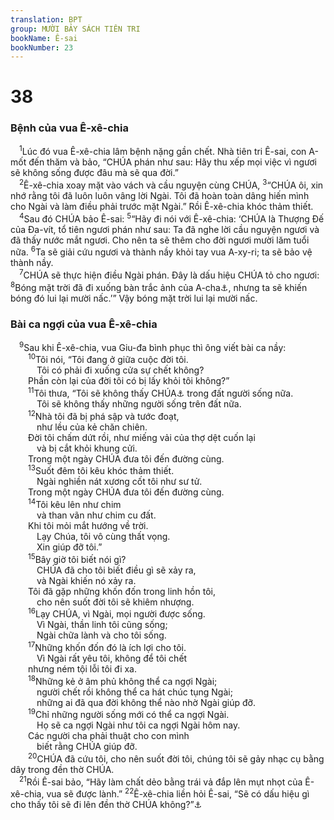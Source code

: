 ```yaml
---
translation: BPT
group: MƯỜI BẢY SÁCH TIÊN TRI
bookName: Ê-sai 
bookNumber: 23
---
```


<div class="title"><h1>38</h1><h3>Bệnh của vua Ê-xê-chia</h3></div>
<span class="verse es_38_1"> <sup>1</sup>Lúc đó vua Ê-xê-chia lâm bệnh nặng gần chết. Nhà tiên tri Ê-sai, con A-mốt đến thăm và bảo, “CHÚA phán như sau: Hãy thu xếp mọi việc vì ngươi sẽ không sống được đâu mà sẽ qua đời.”<br/></span>
<span class="verse es_38_2"> <sup>2</sup>Ê-xê-chia xoay mặt vào vách và cầu nguyện cùng CHÚA,</span>
<span class="verse es_38_3"><sup>3</sup>“CHÚA ôi, xin nhớ rằng tôi đã luôn luôn vâng lời Ngài. Tôi đã hoàn toàn dâng hiến mình cho Ngài và làm điều phải trước mặt Ngài.” Rồi Ê-xê-chia khóc thảm thiết.<br/></span>
<span class="verse es_38_4"> <sup>4</sup>Sau đó CHÚA bảo Ê-sai:</span>
<span class="verse es_38_5"><sup>5</sup>“Hãy đi nói với Ê-xê-chia: ‘CHÚA là Thượng Đế của Đa-vít, tổ tiên ngươi phán như sau: Ta đã nghe lời cầu nguyện ngươi và đã thấy nước mắt ngươi. Cho nên ta sẽ thêm cho đời ngươi mười lăm tuổi nữa.</span>
<span class="verse es_38_6"><sup>6</sup>Ta sẽ giải cứu ngươi và thành nầy khỏi tay vua A-xy-ri; ta sẽ bảo vệ thành nầy.<br/></span>
<span class="verse es_38_7"> <sup>7</sup>CHÚA sẽ thực hiện điều Ngài phán. Đây là dấu hiệu CHÚA tỏ cho ngươi:</span>
<span class="verse es_38_8"><sup>8</sup>Bóng mặt trời đã đi xuống bàn trắc ảnh của A-cha<a data-toggle="tooltip" data-placement="bottom" title="Các bực thềm trong một tòa nhà đặc biệt mà Ê-xê-chia dùng làm đồng hồ đo thời gian. Khi mặt trời rọi lên các bậc thang thì bóng của chúng cho thấy mấy giờ trong ngày.">⚓</a>, nhưng ta sẽ khiến bóng đó lui lại mười nấc.’” Vậy bóng mặt trời lui lại mười nấc.<br/></span>
<div class="title"><h3>Bài ca ngợi của vua Ê-xê-chia</h3></div>
<span class="verse es_38_9"> <sup>9</sup>Sau khi Ê-xê-chia, vua Giu-đa bình phục thì ông viết bài ca nầy:<br/></span>
<span class="verse es_38_10">  <sup>10</sup>Tôi nói, “Tôi đang ở giữa cuộc đời tôi.<br/>   Tôi có phải đi xuống cửa sự chết không?<br/>  Phần còn lại của đời tôi có bị lấy khỏi tôi không?”<br/></span>
<span class="verse es_38_11">  <sup>11</sup>Tôi thưa, “Tôi sẽ không thấy CHÚA<a data-toggle="tooltip" data-placement="bottom" title="Bản Hê-bơ-rơ ghi “Gia-vê.”">⚓</a> trong đất người sống nữa.<br/>   Tôi sẽ không thấy những người sống trên đất nữa.<br/></span>
<span class="verse es_38_12">  <sup>12</sup>Nhà tôi đã bị phá sập và tước đoạt,<br/>   như lều của kẻ chăn chiên.<br/>  Đời tôi chấm dứt rồi, như miếng vải của thợ dệt cuốn lại<br/>   và bị cắt khỏi khung cửi.<br/>  Trong một ngày CHÚA đưa tôi đến đường cùng.<br/></span>
<span class="verse es_38_13">  <sup>13</sup>Suốt đêm tôi kêu khóc thảm thiết.<br/>   Ngài nghiền nát xương cốt tôi như sư tử.<br/>  Trong một ngày CHÚA đưa tôi đến đường cùng.<br/></span>
<span class="verse es_38_14">  <sup>14</sup>Tôi kêu lên như chim<br/>   và than vãn như chim cu đất.<br/>  Khi tôi mỏi mắt hướng về trời.<br/>   Lạy Chúa, tôi vô cùng thất vọng.<br/>   Xin giúp đỡ tôi.”<br/></span>
<span class="verse es_38_15">  <sup>15</sup>Bây giờ tôi biết nói gì?<br/>   CHÚA đã cho tôi biết điều gì sẽ xảy ra,<br/>   và Ngài khiến nó xảy ra.<br/>  Tôi đã gặp những khốn đốn trong linh hồn tôi,<br/>   cho nên suốt đời tôi sẽ khiêm nhượng.<br/></span>
<span class="verse es_38_16">  <sup>16</sup>Lạy CHÚA, vì Ngài, mọi người được sống.<br/>   Vì Ngài, thần linh tôi cũng sống;<br/>   Ngài chữa lành và cho tôi sống.<br/></span>
<span class="verse es_38_17">  <sup>17</sup>Những khốn đốn đó là ích lợi cho tôi.<br/>   Vì Ngài rất yêu tôi, không để tôi chết<br/>  nhưng ném tội lỗi tôi đi xa.<br/></span>
<span class="verse es_38_18">  <sup>18</sup>Những kẻ ở âm phủ không thể ca ngợi Ngài;<br/>   người chết rồi không thể ca hát chúc tụng Ngài;<br/>   những ai đã qua đời không thể nào nhờ Ngài giúp đỡ.<br/></span>
<span class="verse es_38_19">  <sup>19</sup>Chỉ những người sống mới có thể ca ngợi Ngài.<br/>   Họ sẽ ca ngợi Ngài như tôi ca ngợi Ngài hôm nay.<br/>  Các người cha phải thuật cho con mình<br/>   biết rằng CHÚA giúp đỡ.<br/></span>
<span class="verse es_38_20">  <sup>20</sup>CHÚA đã cứu tôi, cho nên suốt đời tôi, chúng tôi sẽ gảy nhạc cụ bằng dây trong đền thờ CHÚA.<br/></span>
<span class="verse es_38_21"> <sup>21</sup>Rồi Ê-sai bảo, “Hãy làm chất dẻo bằng trái vả đắp lên mụt nhọt của Ê-xê-chia, vua sẽ được lành.”</span>
<span class="verse es_38_22"><sup>22</sup>Ê-xê-chia liền hỏi Ê-sai, “Sẽ có dấu hiệu gì cho thấy tôi sẽ đi lên đền thờ CHÚA không?”<a data-toggle="tooltip" data-placement="bottom" title="Hai câu nầy đáng lẽ được đặt ngay sau câu 7 thì hợp lý theo bảng tiêu chuẩn Hê-bơ-rơ. Xem II Vua 20:6-9.">⚓</a><br/></span>
